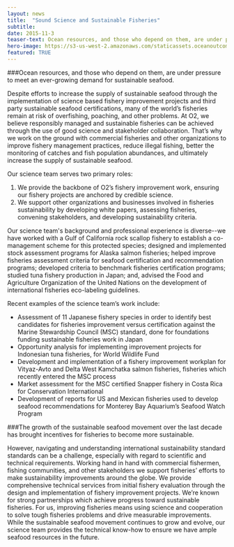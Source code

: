```yaml
---
layout: news
title:  "Sound Science and Sustainable Fisheries"
subtitle:
date: 2015-11-3
teaser-text: Ocean resources, and those who depend on them, are under pressure to meet an ever-growing demand for sustainable seafood. At O2, we believe responsibly managed and sustainable fisheries can be achieved through the use of good science and stakeholder collaboration.
hero-image: https://s3-us-west-2.amazonaws.com/staticassets.oceanoutcomes.org/news+and+analysis/hero+images/science-credibility-success-hero.jpg
featured: TRUE
---
```


###Ocean resources, and those who depend on them, are under pressure to meet an ever-growing demand for sustainable seafood. 

Despite efforts to increase the supply of sustainable seafood through the implementation of science based fishery improvement projects and third party sustainable seafood certifications, many of the world’s fisheries remain at risk of overfishing, poaching, and other problems. At O2, we believe responsibly managed and sustainable fisheries can be achieved through the use of good science and stakeholder collaboration. That’s why we work on the ground with commercial fisheries and other organizations to improve fishery management practices, reduce illegal fishing, better the monitoring of catches and fish population abundances, and ultimately increase the supply of sustainable seafood.

Our science team serves two primary roles:

1. We provide the backbone of O2’s fishery improvement work, ensuring our fishery projects are anchored by credible science. 
2. We support other organizations and businesses involved in fisheries sustainability by developing white papers, assessing fisheries, convening stakeholders, and developing sustainability criteria. 

Our science team's background and professional experience is diverse--we have worked with a Gulf of California rock scallop fishery to establish a co-management scheme for this protected species; designed and implemented stock assessment programs for Alaska salmon fisheries; helped improve fisheries assessment criteria for seafood certification and recommendation programs; developed criteria to benchmark fisheries certification programs; studied tuna fishery production in Japan; and, advised the Food and Agriculture Organization of the United Nations on the development of international fisheries eco-labeling guidelines.

Recent examples of the science team’s work include:

* Assessment of 11 Japanese fishery species in order to identify best candidates for fisheries improvement versus certification against the Marine Stewardship Council (MSC) standard, done for foundations funding sustainable fisheries work in Japan 
* Opportunity analysis for implementing improvement projects for Indonesian tuna fisheries, for World Wildlife Fund 
* Development and implementation of a fishery improvement workplan for Vityaz-Avto and Delta West Kamchatka salmon fisheries, fisheries which recently entered the MSC process 
* Market assessment for the MSC certified Snapper fishery in Costa Rica for Conservation International 
* Development of reports for US and Mexican fisheries used to develop seafood recommendations for Monterey Bay Aquarium’s Seafood Watch Program 

###The growth of the sustainable seafood movement over the last decade has brought incentives for fisheries to become more sustainable. 

However, navigating and understanding international sustainability standard standards can be a challenge, especially with regard to scientific and technical requirements. Working hand in hand with commercial fishermen, fishing communities, and other stakeholders we support fisheries’ efforts to make sustainability improvements around the globe. We provide comprehensive technical services from initial fishery evaluation through the design and implementation of fishery improvement projects. We’re known for strong partnerships which achieve progress toward sustainable fisheries. For us, improving fisheries means using science and cooperation to solve tough fisheries problems and drive measurable improvements. While the sustainable seafood movement continues to grow and evolve, our science team provides the technical know-how to ensure we have ample seafood resources in the future.

